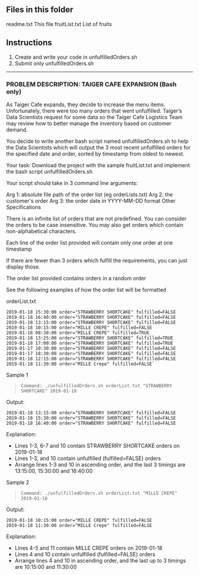Files in this folder
--------------------
readme.txt                          This file
fruitList.txt						List of fruits

Instructions
--------------------
1) Create and write your code in unfulfilledOrders.sh
2) Submit only unfulfilledOrders.sh

---

### PROBLEM DESCRIPTION: TAIGER CAFE EXPANSION (Bash only)

As Taiger Cafe expands, they decide to increase the menu items. Unfortunately, there were too many orders that went unfulfilled. Taiger’s Data Scientists request for some data so the Taiger Cafe Logistics Team may review how to better manage the inventory based on customer demand.

You decide to write another bash script named unfulfilledOrders.sh to help the Data Scientists which will output the 3 most recent unfulfilled orders for the specified date and order, sorted by timestamp from oldest to newest.

Your task: Download the project with the sample fruitList.txt and implement the bash script unfulfilledOrders.sh

Your script should take in 3 command line arguments:

Arg 1: absolute file path of the order list (eg orderLists.txt)
Arg 2: the customer's order
Arg 3: the order date in YYYY-MM-DD format
Other Specifications

There is an infinite list of orders that are not predefined. You can consider the orders to be case insensitive. You may also get orders which contain non-alphabetical characters.

Each line of the order list provided will contain only one order at one timestamp

If there are fewer than 3 orders which fulfill the requirements, you can just display those.

The order list provided contains orders in a random order

See the following examples of how the order list will be formatted

orderList.txt
~~~
2019-01-18 15:30:00 order="STRAWBERRY SHORTCAKE" fulfilled=FALSE
2019-01-18 16:40:00 order="STRAWBERRY SHORTCAKE" fulfilled=FALSE
2019-01-18 13:15:00 order="STRAWBERRY SHORTCAKE" fulfilled=FALSE
2019-01-18 10:15:00 order="MILLE CREPE" fulfilled=FALSE
2019-01-18 08:30:00 order="MILLE CREPE" fulfilled=TRUE
2019-01-18 13:25:00 order="STRAWBERRY SHORTCAKE" fulfilled=TRUE
2019-01-18 17:00:00 order="STRAWBERRY SHORTCAKE" fulfilled=TRUE
2019-01-17 10:30:00 order="STRAWBERRY SHORTCAKE" fulfilled=FALSE
2019-01-17 18:30:00 order="STRAWBERRY SHORTCAKE" fulfilled=FALSE
2019-01-18 12:15:00 order="STRAWBERRY SHORTCAKE" fulfilled=FALSE
2019-01-18 11:30:00 order="MILLE Crepe" fulfilled=FALSE`
~~~
Sample 1
>`Command: ./unfulfilledOrders.sh orderList.txt "STRAWBERRY SHORTCAKE" 2019-01-18`

Output: 
~~~
2019-01-18 13:15:00 order="STRAWBERRY SHORTCAKE" fulfilled=FALSE
2019-01-18 15:30:00 order="STRAWBERRY SHORTCAKE" fulfilled=FALSE
2019-01-18 16:40:00 order="STRAWBERRY SHORTCAKE" fulfilled=FALSE
~~~
Explanation:
- Lines 1-3, 6-7 and 10 contain STRAWBERRY SHORTCAKE orders on 2019-01-18
- Lines 1-3, and 10 contain unfulfilled (fulfilled=FALSE) orders
- Arrange lines 1-3 and 10 in ascending order, and the last 3 timings are 13:15:00, 15:30:00 and 16:40:00

Sample 2
>`Command: ./unfulfilledOrders.sh orderList.txt "MILLE CREPE" 2019-01-18`

Output: 
~~~
2019-01-18 10:15:00 order="MILLE CREPE" fulfilled=FALSE
2019-01-18 11:30:00 order="MILLE Crepe" fulfilled=FALSE
~~~
Explanation:
- Lines 4-5 and 11 contain MILLE CREPE orders on 2019-01-18
- Lines 4 and 10 contain unfulfilled (fulfilled=FALSE) orders
- Arrange lines 4 and 10 in ascending order, and the last up to 3 timings are 10:15:00 and 11:30:00
~~~

